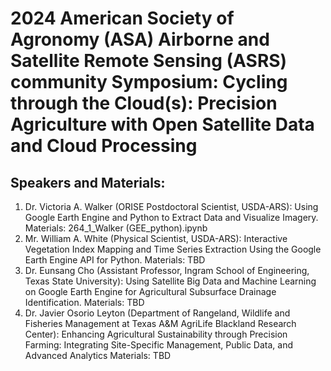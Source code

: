 # 2024 American Society of Agronomy (ASA) Airborne and Satellite Remote Sensing (ASRS) community Symposium: Cycling through the Cloud(s): Precision Agriculture with Open Satellite Data and Cloud Processing

## Speakers and Materials: 


1. Dr. Victoria A. Walker (ORISE Postdoctoral Scientist, USDA-ARS): Using Google Earth Engine and Python to Extract Data and Visualize Imagery. 
    Materials: 264_1_Walker (GEE_python).ipynb
2. Mr. William A. White (Physical Scientist, USDA-ARS): Interactive Vegetation Index Mapping and Time Series Extraction Using the Google Earth Engine API for Python. 
    Materials: TBD
3. Dr. Eunsang Cho (Assistant Professor, Ingram School of Engineering, Texas State University): Using Satellite Big Data and Machine Learning on Google Earth Engine for Agricultural Subsurface Drainage Identification. 
    Materials: TBD
4. Dr. Javier Osorio Leyton (Department of Rangeland, Wildlife and Fisheries Management at Texas A&M AgriLife Blackland Research Center): Enhancing Agricultural Sustainability through Precision Farming: Integrating Site-Specific Management, Public Data, and Advanced Analytics
    Materials: TBD

